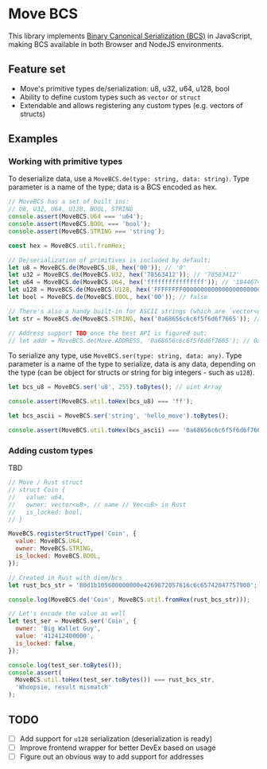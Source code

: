 # Move BCS

This library implements [Binary Canonical Serialization (BCS)](https://github.com/diem/bcs) in JavaScript, making BCS available in both Browser and NodeJS environments.

## Feature set

- Move's primitive types de/serialization: u8, u32, u64, u128, bool
- Ability to define custom types such as `vector` or `struct`
- Extendable and allows registering any custom types (e.g. vectors of structs)

## Examples

### Working with primitive types

To deserialize data, use a `MoveBCS.de(type: string, data: string)`. Type parameter is a name of the type; data is a BCS encoded as hex.

```js
// MoveBCS has a set of built ins:
// U8, U32, U64, U128, BOOL, STRING
console.assert(MoveBCS.U64 === 'u64');
console.assert(MoveBCS.BOOL === 'bool');
console.assert(MoveBCS.STRING === 'string');

const hex = MoveBCS.util.fromHex;

// De/serialization of primitives is included by default;
let u8 = MoveBCS.de(MoveBCS.U8, hex('00')); // '0'
let u32 = MoveBCS.de(MoveBCS.U32, hex('78563412')); // '78563412'
let u64 = MoveBCS.de(MoveBCS.U64, hex('ffffffffffffffff')); // '18446744073709551615'
let u128 = MoveBCS.de(MoveBCS.U128, hex('FFFFFFFF000000000000000000000000')); // '4294967295'
let bool = MoveBCS.de(MoveBCS.BOOL, hex('00')); // false

// There's also a handy built-in for ASCII strings (which are `vector<u8>` under the hood)
let str = MoveBCS.de(MoveBCS.STRING, hex('0a68656c6c6f5f6d6f7665')); // hello_move

// Address support TBD once the best API is figured out;
// let addr = MoveBCS.de(Move.ADDRESS, '0a68656c6c6f5f6d6f7665'); // 0a68656c6c6f5f6d6f7665
```

To serialize any type, use `MoveBCS.ser(type: string, data: any)`. Type parameter is a name of the type to serialize, data is any data, depending on the type (can be object for structs or string for big integers - such as `u128`).

```js
let bcs_u8 = MoveBCS.ser('u8', 255).toBytes(); // uint Array

console.assert(MoveBCS.util.toHex(bcs_u8) === 'ff');

let bcs_ascii = MoveBCS.ser('string', 'hello_move').toBytes();

console.assert(MoveBCS.util.toHex(bcs_ascii) === '0a68656c6c6f5f6d6f7665');
```

### Adding custom types

TBD

```js
// Move / Rust struct
// struct Coin {
//   value: u64,
//   owner: vector<u8>, // name // Vec<u8> in Rust
//   is_locked: bool,
// }

MoveBCS.registerStructType('Coin', {
  value: MoveBCS.U64,
  owner: MoveBCS.STRING,
  is_locked: MoveBCS.BOOL,
});

// Created in Rust with diem/bcs
let rust_bcs_str = '80d1b105600000000e4269672057616c6c65742047757900';

console.log(MoveBCS.de('Coin', MoveBCS.util.fromHex(rust_bcs_str)));

// Let's encode the value as well
let test_ser = MoveBCS.ser('Coin', {
  owner: 'Big Wallet Guy',
  value: '412412400000',
  is_locked: false,
});

console.log(test_ser.toBytes());
console.assert(
  MoveBCS.util.toHex(test_ser.toBytes()) === rust_bcs_str,
  'Whoopsie, result mismatch'
);
```

## TODO

- [ ] Add support for `u128` serialization (deserialization is ready)
- [ ] Improve frontend wrapper for better DevEx based on usage
- [ ] Figure out an obvious way to add support for addresses
<!-- Addresses differ on different platforms -->
